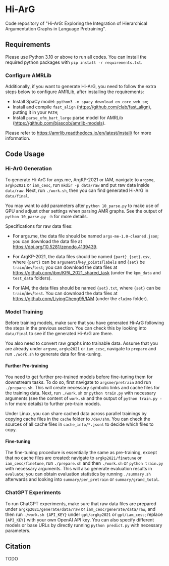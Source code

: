 # Hi-ArG

Code repository of "Hi-ArG: Exploring the Integration of Hierarchical Argumentation Graphs in Language Pretraining".

## Requirements

Please use Python 3.10 or above to run all codes. You can install the required python packages with `pip install -r requirements.txt`.

### Configure AMRLib

Additionally, if you want to generate Hi-ArG, you need to follow the extra steps below to configure AMRLib, after installing the requirements:

- Install SpaCy model: `python3 -m spacy download en_core_web_sm`;
- Install and compile `fast_align` (<https://github.com/clab/fast_align>), putting it in your `PATH`;
- Install `parse_xfm_bart_large` parse model for AMRLib (<https://github.com/bjascob/amrlib-models>).

Please refer to <https://amrlib.readthedocs.io/en/latest/install/> for more information.

## Code Usage

### Hi-ArG Generation

To generate Hi-ArG for args\.me, ArgKP-2021 or IAM, navigate to `argsme`, `argkp2021` or `iam_cesc`, run `mkdir -p data/raw` and put raw data inside `data/raw`. Next, run `./work.sh`, then you can find generated Hi-ArG in `data/final`.

You may want to add parameters after `python 10_parse.py` to make use of GPU and adjust other settings when parsing AMR graphs. See the output of `python 10_parse.py -h` for more details.

Specifications for raw data files:

- For args\.me, the data file should be named `args-me-1.0-cleaned.json`; you can download the data file at <https://doi.org/10.5281/zenodo.4139439>.

- For ArgKP-2021, the data files should be named `{part}_{set}.csv`, where `{part}` can be `arguments`/`key_points`/`labels` and `{set}` be `train`/`dev`/`test`; you can download the data files at <https://github.com/ibm/KPA_2021_shared_task> (under the `kpm_data` and `test_data` folders).

- For IAM, the data files should be named `{set}.txt`, where `{set}` can be `train`/`dev`/`test`. You can download the data files at <https://github.com/LiyingCheng95/IAM> (under the `claims` folder).

### Model Training

Before training models, make sure that you have generated Hi-ArG following the steps in the previous section. You can check this by looking into `data/final` to see if the generated Hi-ArG are there.

You also need to convert raw graphs into trainable data. Assume that you are already under `argsme`, `argkp2021` or `iam_cesc`, navigate to `prepare` and run `./work.sh` to generate data for fine-tuning.

#### Further Pre-training

You need to get further pre-trained models before fine-tuning them for downstream tasks. To do so, first navigate to `argsme/pretrain` and run `./prepare.sh`. This will create necessary symbolic links and cache files for the training data. Next, run `./work.sh` or `python train.py` with necessary arguments (see the content of `work.sh` and the output of `python train.py -h` for more details) to further pre-train models.

Under Linux, you can share cached data across parallel trainings by copying cache files in the `cache` folder to `/dev/shm`. You can check the sources of all cache files in `cache_info/*.jsonl` to decide which files to copy.

#### Fine-tuning

The fine-tuning procedure is essentially the same as pre-training, except that no cache files are created: navigate to `argkp2021/finetune` or `iam_cesc/finetune`, run `./prepare.sh` and then `./work.sh` or `python train.py` with necessary arguments. This will also generate evaluation results in `evaluate`; you can obtain evaluation statistics by running `./summary.sh` afterwards and looking into `summary/per_pretrain` or `summary/grand_total`.

### ChatGPT Experiments

To run ChatGPT experiments, make sure that raw data files are prepared under `argkp2021/generate/data/raw` or `iam_cesc/generate/data/raw`, and then run `./work.sh {API_KEY}` under `gpt/argkp2021` or `gpt/iam_cesc`; replace `{API_KEY}` with your own OpenAI API key. You can also specify different models or base URLs by directly running `python predict.py` with necessary parameters.

## Citation

TODO
